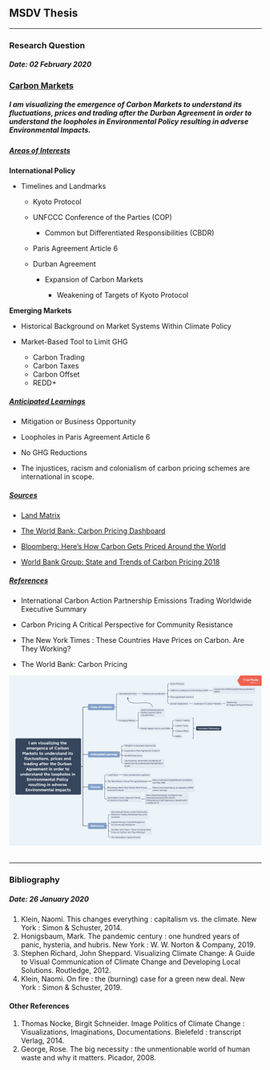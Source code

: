 ## MSDV Thesis <br>

-------------------------------------------------------------------------------------
### Research Question <a name="research-question"></a> <br/> 
##### Date: 02 February 2020 <br>

### <u> Carbon Markets </u> <br>

##### I am visualizing the emergence of Carbon Markets to understand its fluctuations, prices and trading after the Durban Agreement in order to understand the loopholes in Environmental Policy resulting in adverse Environmental Impacts. <br/>

##### <u> Areas of Interests </u>

<b> International Policy </b>

- Timelines and Landmarks

	- Kyoto Protocol
	- UNFCCC Conference of the Parties (COP)

		- Common but Differentiated Responsibilities (CBDR)

	- Paris Agreement Article 6
	- Durban Agreement 

		-  Expansion of Carbon Markets 

			- Weakening of Targets of Kyoto Protocol

<b> Emerging Markets </b>

- Historical Background on
Market Systems Within
Climate Policy
- Market-Based Tool to Limit GHG

	- Carbon Trading
	- Carbon Taxes
	- Carbon Offset
	- REDD+

##### <u> Anticipated Learnings </u>

- Mitigation or Business Opportunity

- Loopholes in Paris Agreement Article 6

- No GHG Reductions

- The injustices, racism and colonialism of carbon pricing schemes are international in scope. 
	
##### <u> Sources </u>

- [Land Matrix](https://landmatrix.org/data/)

- [The World Bank: Carbon Pricing Dashboard](https://carbonpricingdashboard.worldbank.org/map_data)

- [Bloomberg: Here’s How Carbon Gets Priced Around the World](https://www.bloomberg.com/graphics/2018-carbon-pricing/)

- [World Bank Group: State and Trends of Carbon Pricing 2018](https://openknowledge.worldbank.org/bitstream/handle/10986/29687/9781464812927.pdf?sequence=5&isAllowed=y,%20ECOFYS)

##### <u> References </u>

- International Carbon Action Partnership Emissions Trading Worldwide Executive Summary

- Carbon Pricing A Critical Perspective for Community Resistance

- The New York Times : These Countries Have Prices on Carbon. Are They Working?

- The World Bank: Carbon Pricing

![carbon-market](https://github.com/salonieshah/thesis/blob/master/images/Carbon-Markets.png "Carbon-Market")
<br>
<br>


-----------------------------------------------------------------------------------------------

### Bibliography <a name="bibliography"></a> <br/> 
##### Date: 26 January 2020 <br>

1. Klein, Naomi. This changes everything : capitalism vs. the climate. New York : Simon & Schuster, 2014. <br/>
2. Honigsbaum, Mark. The pandemic century : one hundred years of panic, hysteria, and hubris. New York : W. W. Norton & Company, 2019. <br/>
3. Stephen Richard, John Sheppard. Visualizing Climate Change: A Guide to Visual Communication of Climate Change and Developing Local Solutions. Routledge, 2012. <br/>
4. Klein, Naomi. On fire : the (burning) case for a green new deal. New York : Simon & Schuster, 2019. <br/>

#### Other References
1. Thomas Nocke, Birgit Schneider. Image Politics of Climate Change : Visualizations, Imaginations, Documentations. Bielefeld : transcript Verlag, 2014. <br/>
2. George, Rose. The big necessity : the unmentionable world of human waste and why it matters. Picador, 2008. <br/>